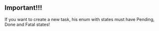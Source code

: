 ## Important!!!

If you want to create a new task, his enum with states must have Pending, Done and Fatal states!